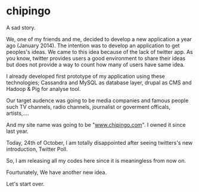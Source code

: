 # chipingo

A sad story.

We, one of my friends and me, decided to develop a new application a year ago (January 2014). The intention was to develop an application to get peoples's ideas. We came to this idea because of the lack of twitter app. As you know, twitter provides users a good environment to share their ideas but does not provide a way to count how many of users have same idea. 

I already developed first prototype of my application using these technologies; Cassandra and MySQL as database layer, drupal as CMS and Hadoop & Pig for analyse tool.

Our target audence was going to be media companies and famous people such TV channels, radio channels, journalist or goverment officals, artists,....

And my site name was going to be "www.chipingo.com". I owned it since last year.

Today, 24th of October, I am totally disappointed after seeing twitters's new introduction, Twitter Poll.

So, I am releasing all my codes here since it is meaningless from now on. 

Fourtunately, We have another new idea. 

Let's start over.

